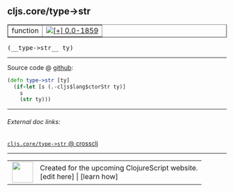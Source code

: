 ## cljs.core/type->str



 <table border="1">
<tr>
<td>function</td>
<td><a href="https://github.com/cljsinfo/cljs-api-docs/tree/0.0-1859"><img valign="middle" alt="[+] 0.0-1859" title="Added in 0.0-1859" src="https://img.shields.io/badge/+-0.0--1859-lightgrey.svg"></a> </td>
</tr>
</table>


 <samp>
(__type->str__ ty)<br>
</samp>

---







Source code @ [github](https://github.com/clojure/clojurescript/blob/r2644/src/cljs/cljs/core.cljs#L144-L147):

```clj
(defn type->str [ty]
  (if-let [s (.-cljs$lang$ctorStr ty)]
    s
    (str ty)))
```

<!--
Repo - tag - source tree - lines:

 <pre>
clojurescript @ r2644
└── src
    └── cljs
        └── cljs
            └── <ins>[core.cljs:144-147](https://github.com/clojure/clojurescript/blob/r2644/src/cljs/cljs/core.cljs#L144-L147)</ins>
</pre>

-->

---



###### External doc links:

[`cljs.core/type->str` @ crossclj](http://crossclj.info/fun/cljs.core.cljs/type-%3Estr.html)<br>

---

 <table>
<tr><td>
<img valign="middle" align="right" width="48px" src="http://i.imgur.com/Hi20huC.png">
</td><td>
Created for the upcoming ClojureScript website.<br>
[edit here] | [learn how]
</td></tr></table>

[edit here]:https://github.com/cljsinfo/cljs-api-docs/blob/master/cljsdoc/cljs.core_type-GTstr.cljsdoc
[learn how]:https://github.com/cljsinfo/cljs-api-docs/wiki/cljsdoc-files

<!--

This information was too distracting to show to readers, but I'll leave it
commented here since it is helpful to:

- pretty-print the data used to generate this document
- and show how to retrieve that data



The API data for this symbol:

```clj
{:ns "cljs.core",
 :name "type->str",
 :type "function",
 :signature ["[ty]"],
 :source {:code "(defn type->str [ty]\n  (if-let [s (.-cljs$lang$ctorStr ty)]\n    s\n    (str ty)))",
          :title "Source code",
          :repo "clojurescript",
          :tag "r2644",
          :filename "src/cljs/cljs/core.cljs",
          :lines [144 147]},
 :full-name "cljs.core/type->str",
 :full-name-encode "cljs.core_type-GTstr",
 :history [["+" "0.0-1859"]]}

```

Retrieve the API data for this symbol:

```clj
;; from Clojure REPL
(require '[clojure.edn :as edn])
(-> (slurp "https://raw.githubusercontent.com/cljsinfo/cljs-api-docs/catalog/cljs-api.edn")
    (edn/read-string)
    (get-in [:symbols "cljs.core/type->str"]))
```

-->
